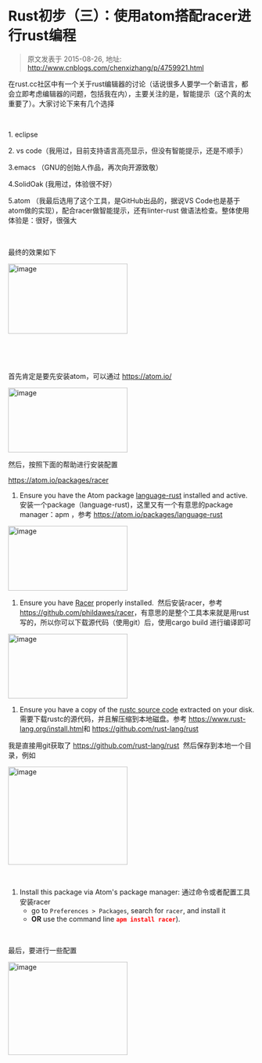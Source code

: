 # Rust初步（三）：使用atom搭配racer进行rust编程 
> 原文发表于 2015-08-26, 地址: http://www.cnblogs.com/chenxizhang/p/4759921.html 


<p>在rust.cc社区中有一个关于rust编辑器的讨论（话说很多人要学一个新语言，都会立即考虑编辑器的问题，包括我在内），主要关注的是，智能提示（这个真的太重要了）。大家讨论下来有几个选择</p> <p>&nbsp;</p> <p>1. eclipse</p> <p>2. vs code（我用过，目前支持语言高亮显示，但没有智能提示，还是不顺手）</p> <p>3.emacs （GNU的创始人作品，再次向开源致敬）</p> <p>4.SolidOak (我用过，体验很不好）</p> <p>5.atom （我最后选用了这个工具，是GitHub出品的，据说VS Code也是基于atom做的实现），配合racer做智能提示，还有linter-rust 做语法检查。整体使用体验是：很好，很强大</p> <p>&nbsp;</p> <p>最终的效果如下</p> <p><a href="http://images0.cnblogs.com/blog/9072/201508/261145501567958.png"><img title="image" border="0" alt="image" src="http://images0.cnblogs.com/blog/9072/201508/261145510781874.png" width="244" height="143"></a></p> <p>&nbsp;</p> <p>&nbsp;</p> <p>首先肯定是要先安装atom，可以通过 <a title="https://atom.io/" href="https://atom.io/">https://atom.io/</a></p> <p><a href="http://images0.cnblogs.com/blog/9072/201508/261145516097203.png"><img title="image" border="0" alt="image" src="http://images0.cnblogs.com/blog/9072/201508/261145528596918.png" width="244" height="132"></a></p> <p>然后，按照下面的帮助进行安装配置</p> <p><a title="https://atom.io/packages/racer" href="https://atom.io/packages/racer">https://atom.io/packages/racer</a></p> <ol> <li>Ensure you have the Atom package <a href="https://atom.io/packages/language-rust">language-rust</a> installed and active.&nbsp; 安装一个package（language-rust)，这里又有一个有意思的package manager：apm ，参考 <a title="https://atom.io/packages/language-rust" href="https://atom.io/packages/language-rust">https://atom.io/packages/language-rust</a></li></ol> <p><a href="http://images0.cnblogs.com/blog/9072/201508/261145534842276.png"><img title="image" border="0" alt="image" src="http://images0.cnblogs.com/blog/9072/201508/261145540788390.png" width="244" height="132"></a></p> <ol> <li>Ensure you have <a href="https://github.com/phildawes/racer">Racer</a> properly installed.&nbsp; 然后安装racer，参考 <a title="https://github.com/phildawes/racer" href="https://github.com/phildawes/racer">https://github.com/phildawes/racer</a>，有意思的是整个工具本来就是用rust写的，所以你可以下载源代码（使用git）后，使用cargo build 进行编译即可</li></ol> <p><a href="http://images0.cnblogs.com/blog/9072/201508/261145549371520.png"><img title="image" border="0" alt="image" src="http://images0.cnblogs.com/blog/9072/201508/261145554222835.png" width="244" height="132"></a></p> <ol> <li>Ensure you have a copy of the <a href="http://www.rust-lang.org/install.html">rustc source code</a> extracted on your disk. 需要下载rustc的源代码，并且解压缩到本地磁盘。参考 <a title="https://www.rust-lang.org/install.html" href="https://www.rust-lang.org/install.html">https://www.rust-lang.org/install.html</a>和 <a title="https://github.com/rust-lang/rust" href="https://github.com/rust-lang/rust">https://github.com/rust-lang/rust</a>&nbsp;</li></ol> <p>我是直接用git获取了 <a title="https://github.com/rust-lang/rust" href="https://github.com/rust-lang/rust">https://github.com/rust-lang/rust</a>&nbsp; 然后保存到本地一个目录，例如</p> <p><a href="http://images0.cnblogs.com/blog/9072/201508/261145557973650.png"><img title="image" border="0" alt="image" src="http://images0.cnblogs.com/blog/9072/201508/261145562345249.png" width="244" height="200"></a></p> <p>&nbsp;</p> <ol> <li>Install this package via Atom's package manager: 通过命令或者配置工具安装racer  <ul> <li>go to <code>Preferences &gt; Packages</code>, search for <code>racer</code>, and install it  <li><strong>OR</strong> use the command line <code><strong><font color="#ff0000">apm install racer</font></strong></code>).</li></ul></li></ol> <p>&nbsp;</p> <p>最后，要进行一些配置</p> <p><a href="http://images0.cnblogs.com/blog/9072/201508/261145565949293.png"><img title="image" border="0" alt="image" src="http://images0.cnblogs.com/blog/9072/201508/261145570785906.png" width="244" height="190"></a></p>